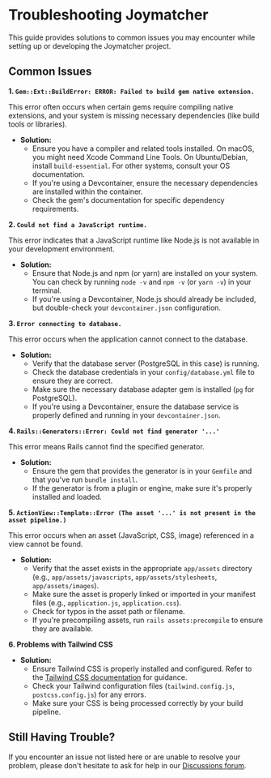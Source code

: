 # Troubleshooting Joymatcher

This guide provides solutions to common issues you may encounter while setting up or developing the Joymatcher project.

## Common Issues

**1. `Gem::Ext::BuildError: ERROR: Failed to build gem native extension.`**

This error often occurs when certain gems require compiling native extensions, and your system is missing necessary dependencies (like build tools or libraries).

*   **Solution:** 
    * Ensure you have a compiler and related tools installed. On macOS, you might need Xcode Command Line Tools. On Ubuntu/Debian, install `build-essential`. For other systems, consult your OS documentation.
    * If you're using a Devcontainer, ensure the necessary dependencies are installed within the container.
    * Check the gem's documentation for specific dependency requirements.

**2. `Could not find a JavaScript runtime.`**

This error indicates that a JavaScript runtime like Node.js is not available in your development environment.

*   **Solution:** 
    * Ensure that Node.js and npm (or yarn) are installed on your system. You can check by running `node -v` and `npm -v` (or `yarn -v`) in your terminal. 
    * If you're using a Devcontainer, Node.js should already be included, but double-check your `devcontainer.json` configuration.

**3. `Error connecting to database.`**

This error occurs when the application cannot connect to the database.

*   **Solution:**
    *   Verify that the database server (PostgreSQL in this case) is running.
    *   Check the database credentials in your `config/database.yml` file to ensure they are correct.
    *   Make sure the necessary database adapter gem is installed (`pg` for PostgreSQL).
    *   If you're using a Devcontainer, ensure the database service is properly defined and running in your `devcontainer.json`.

**4. `Rails::Generators::Error: Could not find generator '...'`**

This error means Rails cannot find the specified generator.

*   **Solution:**
    * Ensure the gem that provides the generator is in your `Gemfile` and that you've run `bundle install`.
    * If the generator is from a plugin or engine, make sure it's properly installed and loaded.

**5. `ActionView::Template::Error (The asset '...' is not present in the asset pipeline.)`**

This error occurs when an asset (JavaScript, CSS, image) referenced in a view cannot be found.

*   **Solution:**
    *   Verify that the asset exists in the appropriate `app/assets` directory (e.g., `app/assets/javascripts`, `app/assets/stylesheets`, `app/assets/images`).
    *   Make sure the asset is properly linked or imported in your manifest files (e.g., `application.js`, `application.css`).
    *   Check for typos in the asset path or filename.
    *   If you're precompiling assets, run `rails assets:precompile` to ensure they are available.

**6. Problems with Tailwind CSS**

*   **Solution:**
    * Ensure Tailwind CSS is properly installed and configured. Refer to the [Tailwind CSS documentation](https://tailwindcss.com/docs/installation) for guidance.
    * Check your Tailwind configuration files (`tailwind.config.js`, `postcss.config.js`) for any errors.
    * Make sure your CSS is being processed correctly by your build pipeline.

## Still Having Trouble?

If you encounter an issue not listed here or are unable to resolve your problem, please don't hesitate to ask for help in our [Discussions forum](https://github.com/fmanimashaun/joymatcher-web/discussions).
